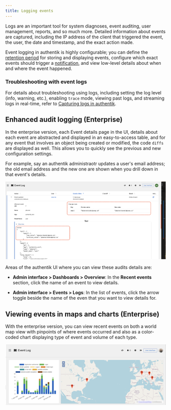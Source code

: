 ```yaml
---
title: Logging events
---
```


Logs are an important tool for system diagnoses, event auditing, user management, reports, and so much more. Detailed information about events are captured, including the IP address of the client that triggered the event, the user, the date and timestamp, and the exact action made.

Event logging in authentik is highly configurable; you can define the [retention period](./index.md#event-retention-and-forwarding) for storing and displaying events, configure which exact events should trigger a [notification](./notifications.md), and view low-level details about when and where the event happened.

### Troubleshooting with event logs

For details about troubleshooting using logs, including setting the log level (info, warning, etc.), enabling `trace` mode, viewing past logs, and streaming logs in real-time, refer to [Capturing logs in authentik](../../troubleshooting/logs.mdx).

## Enhanced audit logging (Enterprise)

In the enterprise version, each Event details page in the UI, details about each event are abstracted and displayed in an easy-to-access table, and for any event that involves an object being created or modified, the code `diffs` are displayed as well. This allows you to quickly see the previous and new configuration settings.

For example, say an authentik administraotr updates a user's email address; the old email address and the new one are shown when you drill down in that event's details.

![](./events-diffs.png)

Areas of the authentik UI where you can view these audits details are:

- **Admin interface > Dashboards > Overview**: In the **Recent events** section, click the name of an event to view details.

- **Admin interface > Events > Logs**: In the list of events, click the arrow toggle beside the name of the even that you want to view details for.

## Viewing events in maps and charts (Enterprise)

With the enterprise version, you can view recent events on both a world map view with pinpoints of where events occurred and also as a color-coded chart displaying type of event and volume of each type.

![](./event-map-chart.png)
